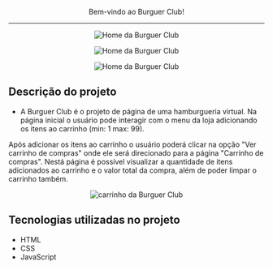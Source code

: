 <p align="center"> Bem-vindo ao Burguer Club! </p>

<hr>

<p align="center"> <img src="https://imgur.com/tpUnXup" alt="Home da Burguer Club"> </p>
<p align="center"> <img src="https://imgur.com/MuZocoU" alt="Home da Burguer Club"> </p>
<p align="center"> <img src="hhttps://imgur.com/95LlybT" alt="Home da Burguer Club"> </p>

## Descrição do projeto
* A Burguer Club é o projeto de página de uma hamburgueria virtual. Na página inicial o usuário pode interagir com o menu da loja adicionando os itens ao carrinho (min: 1 max: 99).

Após adicionar os itens ao carrinho o usuário poderá clicar na opção "Ver carrinho de compras" onde ele será direcionado para a página "Carrinho de compras". Nestá página é possível visualizar a quantidade de itens adicionados ao carrinho e o valor total da compra, além de poder limpar o carrinho também.

<p align="center"> <img src="https://imgur.com/TLGs613" alt="carrinho da Burguer Club"> </p>

## Tecnologias utilizadas no projeto
* HTML
* CSS
* JavaScript
